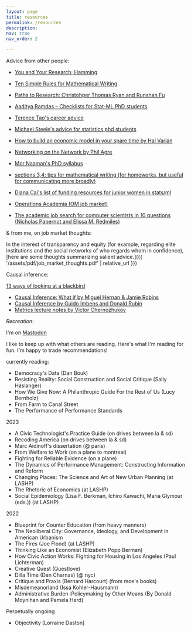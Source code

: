 ```yaml
---
layout: page
title: resources
permalink: /resources
description: 
nav: true
nav_order: 2

---
```




Advice from other people: 

- [You and Your Research; Hamming](https://www.cs.virginia.edu/~robins/YouAndYourResearch.html)
- [Ten Simple Rules for Mathematical Writing](https://www.mit.edu/~dimitrib/Ten_Rules.html)

- [Paths to Research: Christohper Thomas Ryan and Runshan Fu](https://christopher-thomas-ryan.github.io/papers/Paths_to_Research.pdf)
- [Aaditya Ramdas – Checklists for Stat-ML PhD students](https://www.stat.cmu.edu/~aramdas/checklists.html)
- [Terence Tao's career advice](https://terrytao.wordpress.com/career-advice/)
- [Michael Steele's advice for statistics phd students](http://www-stat.wharton.upenn.edu/~steele/Rants/AdviceGS.html)
- [How to build an economic model in your spare time by Hal Varian](https://people.ischool.berkeley.edu/~hal/Papers/how.pdf)
- [Networking on the Network by Phil Agre](https://homes.cs.washington.edu/~mernst/advice/agre-networking-on-the-network-20050814.html)
- [Mor Naaman's PhD syllabus](https://stechlab.github.io/phd-syllabus/)

- [sections 3,4: tips for mathematical writing (for homeworks, but useful for communicating more broadly)](https://www.cs.princeton.edu/~smattw/Teaching/cheatsheet445.pdf)

- [Diana Cai's list of funding resources for junior women in stats/ml](https://www.dianacai.com/post/funding/)

- [Operations Academia (OM job market)](https://operationsacademia.org/)
- [The academic job search for computer scientists in 10 questions (Nicholas Papernot and Elissa M. Redmiles)](https://docs.google.com/document/u/1/d/e/2PACX-1vSeOnC_QdaJVc3OuuMfDHVlk3QotUxvghytRFaDsrdA0uovD5axQjp8kJCM4Evu1cCf9Hg_u_Stabu1/pub)


& from me, on job market thoughts: 

In the interest of transparency and equity (for example, regarding elite institutions and the social networks of who regards whom in confidence), [here are some thoughts summarizing salient advice.]({{ '/assets/pdf/job_market_thoughts.pdf' | relative_url }})



Causal inference: 

[13 ways of looking at a blackbird](https://www.poetryfoundation.org/poems/45236/thirteen-ways-of-looking-at-a-blackbird)

- [Causal Inference: What if by Miguel Hernan & Jamie Robins](https://www.hsph.harvard.edu/miguel-hernan/causal-inference-book/)
- [Causal Inference by Guido Imbens and Donald Rubin](https://www.cambridge.org/core/books/causal-inference-for-statistics-social-and-biomedical-sciences/71126BE90C58F1A431FE9B2DD07938AB)
- [Metrics lecture notes by Victor Chernozhukov](https://ocw.aprende.org/courses/economics/14-385-nonlinear-econometric-analysis-fall-2007/)


_Recreation_: 

I'm on [Mastodon](https://mastodon.social/@angelamczhou)

I like to keep up with what others are reading. Here's what I'm reading for fun. I'm happy to trade recommendations! 


currently reading: 
- Democracy's Data (Dan Bouk)
- Resisting Reality: Social Construction and Social Critique (Sally Haslanger)
- How We Give Now: A Philanthropic Guide For the Rest of Us (Lucy Bernholz)
- From Farm to Canal Street
- The Performance of Performance Standards


2023
- A Civic Technologist's Practice Guide (on drives between la & sd)
- Recoding America (on drives between la & sd)
- Marc Aidinoff's dissertation (@ paris)
- From Welfare to Work (on a plane to montreal)
- Fighting for Reliable Evidence (on a plane)
- The Dynamics of Performance Management: Constructing Information and Reform
- Changing Places: The Science and Art of New Urban Planning (at LASHP)
- The Rhetoric of Economics (at LASHP)
- Social Epidemiology (Lisa F. Berkman, Ichiro Kawachi, Maria Glymour (eds.)) (at LASHP)

2022
- Blueprint for Counter Education (from heavy manners) 
- The Neoliberal City: Governance, Ideology, and Development in American Urbanism
- The Fires (Joe Flood) (at LASHP)
- Thinking Like an Economist (Elizabeth Popp Berman)
- How Civic Action Works: Fighting for Housing in Los Angeles (Paul Lichterman)
- Creative Quest (Questlove)
- Dilla Time (Dan Charnas) (@ nyc)
- Critique and Praxis (Bernard Harcourt) (from moe's books)
- Misdemeanorland (Issa Kohler-Hausmann)
- Administrative Burden :Policymaking by Other Means (By Donald Moynihan and Pamela Herd)



Perpetually ongoing

- Objectivity [Lorraine Daston]








